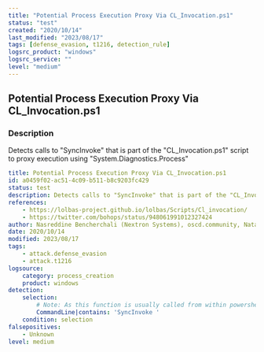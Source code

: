 ```yaml
---
title: "Potential Process Execution Proxy Via CL_Invocation.ps1"
status: "test"
created: "2020/10/14"
last_modified: "2023/08/17"
tags: [defense_evasion, t1216, detection_rule]
logsrc_product: "windows"
logsrc_service: ""
level: "medium"
---
```


## Potential Process Execution Proxy Via CL_Invocation.ps1

### Description

Detects calls to "SyncInvoke" that is part of the "CL_Invocation.ps1" script to proxy execution using "System.Diagnostics.Process"

```yml
title: Potential Process Execution Proxy Via CL_Invocation.ps1
id: a0459f02-ac51-4c09-b511-b8c9203fc429
status: test
description: Detects calls to "SyncInvoke" that is part of the "CL_Invocation.ps1" script to proxy execution using "System.Diagnostics.Process"
references:
    - https://lolbas-project.github.io/lolbas/Scripts/Cl_invocation/
    - https://twitter.com/bohops/status/948061991012327424
author: Nasreddine Bencherchali (Nextron Systems), oscd.community, Natalia Shornikova
date: 2020/10/14
modified: 2023/08/17
tags:
    - attack.defense_evasion
    - attack.t1216
logsource:
    category: process_creation
    product: windows
detection:
    selection:
        # Note: As this function is usually called from within powershell, classical process creation even would not catch it. This will only catch inline calls via "-Command" or "-ScriptBlock" flags for example.
        CommandLine|contains: 'SyncInvoke '
    condition: selection
falsepositives:
    - Unknown
level: medium

```
